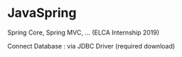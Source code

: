 # JavaSpring
Spring Core, Spring MVC, ... (ELCA Internship 2019)

Connect Database : via JDBC Driver (required download)